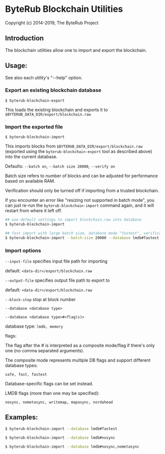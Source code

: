 # ByteRub Blockchain Utilities

Copyright (c) 2014-2019, The ByteRub Project

## Introduction

The blockchain utilities allow one to import and export the blockchain.

## Usage:

See also each utility's "--help" option.

### Export an existing blockchain database

`$ byterub-blockchain-export`

This loads the existing blockchain and exports it to `$BYTERUB_DATA_DIR/export/blockchain.raw`

### Import the exported file

`$ byterub-blockchain-import`

This imports blocks from `$BYTERUB_DATA_DIR/export/blockchain.raw` (exported using the
`byterub-blockchain-export` tool as described above) into the current database.

Defaults: `--batch on`, `--batch size 20000`, `--verify on`

Batch size refers to number of blocks and can be adjusted for performance based on available RAM.

Verification should only be turned off if importing from a trusted blockchain.

If you encounter an error like "resizing not supported in batch mode", you can just re-run
the `byterub-blockchain-import` command again, and it will restart from where it left off.

```bash
## use default settings to import blockchain.raw into database
$ byterub-blockchain-import

## fast import with large batch size, database mode "fastest", verification off
$ byterub-blockchain-import --batch-size 20000 --database lmdb#fastest --verify off

```

### Import options

`--input-file`
specifies input file path for importing

default: `<data-dir>/export/blockchain.raw`

`--output-file`
specifies output file path to export to

default: `<data-dir>/export/blockchain.raw`

`--block-stop`
stop at block number

`--database <database type>`

`--database <database type>#<flag(s)>`

database type: `lmdb, memory`

flags:

The flag after the # is interpreted as a composite mode/flag if there's only
one (no comma separated arguments).

The composite mode represents multiple DB flags and support different database types:

`safe, fast, fastest`

Database-specific flags can be set instead.

LMDB flags (more than one may be specified):

`nosync, nometasync, writemap, mapasync, nordahead`

## Examples:

```bash
$ byterub-blockchain-import --database lmdb#fastest

$ byterub-blockchain-import --database lmdb#nosync

$ byterub-blockchain-import --database lmdb#nosync,nometasync
```
